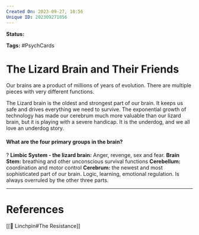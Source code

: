 ```yaml
---
Created On: 2023-09-27, 10:56
Unique ID: 202309271056
---
```

**Status:** 

**Tags:** #PsychCards 

# The Lizard Brain and Their Friends

Our brains are a product of millions of years of evolution. There are multiple pieces with very different functions. 

The Lizard brain is the oldest and strongest part of our brain. It keeps us safe and drives everything we need to survive. The exponential growth of technology has made our cerebrum much more valuable than our lizard brain, but it is playing with a severe handicap. It is the underdog, and we all love an underdog story.

#### What are the four primary groups in the brain?
?
﻿**Limbic System - the lizard brain:**  Anger, revenge, sex and fear.
**Brain Stem:** breathing and other unconscious survival functions
﻿**Cerebellum:** coordination and motor control 
﻿**Cerebrum:** the newest and most sophisticated part of our brain. Logic, learning, emotional regulation. Is always overruled by the other three parts.
<!--SR:!2024-01-06,1,210-->

---
# References

[[🔩 Linchpin#The Resistance]]